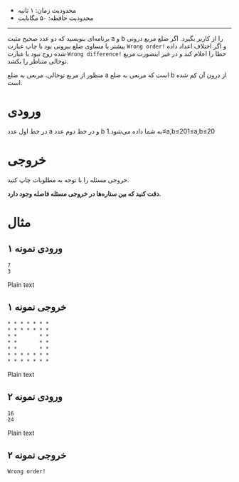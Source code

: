 -   محدودیت زمان: ۱ ثانیه
-   محدودیت حافظه: ۵۰ مگابایت

* * *

برنامه‌ای بنویسید که دو عدد صحیح مثبت a و b را از کاربر بگیرد. اگر ضلع مربع درونی بیشتر یا مساوی ضلع بیرونی بود با چاپ عبارت `Wrong order!` و اگر اختلاف اعداد داده شده زوج نبود با عبارت `Wrong difference!` خطا را اعلام کند و در غیر اینصورت مربع توخالی متناظر را بکشد.

منظور از مربع توخالی، مربعی به ضلع a است که مربعی به ضلع b از درون آن کم شده است.

# ورودی

در خط اول عدد a و در خط دوم عدد b به شما داده می‌شود.1≤a,b≤201≤a,b≤20

# خروجی

خروجی مسئله را با توجه به مطلوبات چاپ کنید.

**دقت کنید که بین ستاره‌ها در خروجی مسئله فاصله وجود دارد.**

# مثال

## ورودی نمونه ۱

    7
    3
    

Plain text

## خروجی نمونه ۱

    * * * * * * *
    * * * * * * *
    * *       * *
    * *       * *
    * *       * *
    * * * * * * *
    * * * * * * *
    

Plain text

## ورودی نمونه ۲

    16
    24
    

Plain text

## خروجی نمونه ۲

    Wrong order!
